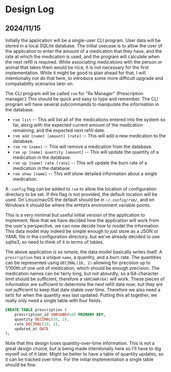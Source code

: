 # Design Log

## 2024/11/15

Initially the application will be a single-user CLI program. User data will be stored in a local
SQLite database. The initial usecase is to allow the user of the application to enter the amount
of a medication that they have, and the rate at which the medication is used, and the program will
calculate when the next refill is required. While associating medications with the person or animal
that takes them would be nice, it is not necessary for the first implementation. While it might be
good to plan ahead for that, I will intentionally not do that here, to introduce some more difficult
upgrade and compatability scenarios later on.

The CLI program will be called `rxm` for "Rx Manager" (Prescription manager.) This should be 
quick and easy to type and remember. The CLI program will have several subcommands to manipulate the
information in the database.

* `rxm list` -- This will list all of the medications entered into the system so far, along with the
  expected current amount of the medication remaining, and the expected next refill date.
* `rxm add [name] [amount] [rate]` -- This will add a new medication to the database.
* `rxm rm [name]` -- This will remove a medication from the database.
* `rxm up [name] quantity [amount]` -- This will update the quantity of a medication in the
  database.
* `rxm up [name] rate [rate]` -- This will update the burn rate of a medication in the database.
* `rxm show [name]` -- This will show detailed information about a single medication.

A `-config` flag can be added to `rxm` to allow the location of configuration directory to be set.
If this flag is not provided, the default location will be used. On Linux/macOS the default should
be in `~/.config/rxm/`, and on Windows it should be where the `APPDATA` environment variable points.

This is a very minimal but useful initial version of the application to implement. Now that we have
decided how the application will work from the user's perspective, we can now decide how to model
the information. This data model may indeed be simple enough to just store as a JSON or YAML file in
the configuration directory, but we've already decided to use sqlite3, so need to think of it in
terms of tables.

The above application is so simple, the data model basically writes itself. A `prescription` has a
unique `name`, a quantity, and a burn rate. The quantities can be represented using `DECIMAL(10, 2)`
allowing for precision up to 1/100th of one unit of medication, which should be enough precision.
The medication names can be fairly long, but not absurdly, so a 64-character limit should be
sufficient, therefore a `VARCHAR(64)` will work. These pieces of information are sufficient to
determine the next refill date _now_, but they are not sufficient to keep that date stable over
time. Therefore we also need a `DATE` for when the quantity was last updated. Putting this all
together, we really only need a single table with four fields.

```sql
CREATE TABLE prescription (
    prescription_id VARCHAR(64) PRIMARY KEY,
    quantity DECIMAL(10, 2),
    rate DECIMAL(10, 2),
    updated_at DATE
);
```

Note that this design loses quantity-over-time information. This is not a great design choice, but
is being made intentionally here so I'll have to dig myself out of it later. Might be better to have
a table of quantity updates, so it can be tracked over time. For the initial implementation a single
table should be fine.